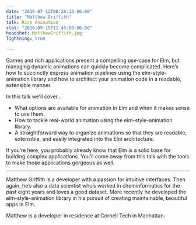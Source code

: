 ```yaml
---
date: "2016-07-12T08:26:13-06:00"
title: "Matthew Griffith"
talk: Rich Animation
slot: "2016-09-15T11:45:00-06:00"
headshot: MatthewGriffith.jpg
lightning: true

---
```


Games and rich applications present a compelling use-case for Elm, but managing
dynamic animations can quickly become complicated. Here’s how to succinctly
express animation pipelines using the elm-style-animation library and how to
architect your animation code in a readable, extensible manner.

<!--more-->

In this talk we’ll cover…

- What options are available for animation in Elm and when it makes sense to use
  them.
- How to tackle real-world animation using the elm-style-animation library.
- A straightforward way to organize animations so that they are readable,
  extensible, and easily integrated into the Elm architecture.

If you’re here, you probably already know that Elm is a solid base for building
complex applications. You’ll come away from this talk with the tools to make
those applications gorgeous as well.

---

Matthew Griffith is a developer with a passion for intuitive interfaces. Then
again, he’s also a data scientist who’s worked in cheminformatics for the past
eight years and loves a good dataset. More recently he developed the
elm-style-animation library in his pursuit of creating maintainable, beautiful
apps in Elm.

Matthew is a developer in residence at Cornell Tech in Manhattan.
